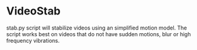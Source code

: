 # VideoStab
stab.py script will stabilize videos using an simplified motion model.
The script works best on videos that do not have sudden motions, blur or high frequency vibrations. 